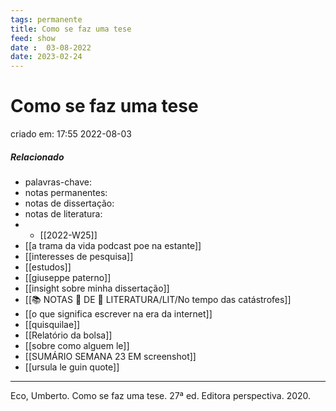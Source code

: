 ```yaml
---
tags: permanente
title: Como se faz uma tese
feed: show
date :  03-08-2022
date: 2023-02-24
---
```

# Como se faz uma tese
criado em: 17:55 2022-08-03

##### Relacionado
- palavras-chave: 
- notas permanentes: 
- notas de dissertação:
- notas de literatura: 
- - [[2022-W25]]
- [[a trama da vida podcast poe na estante]]
- [[interesses de pesquisa]]
- [[estudos]]
- [[giuseppe paterno]]
- [[insight sobre minha dissertação]]
- [[📚 NOTAS 📖 DE 📘 LITERATURA/LIT/No tempo das catástrofes]]
- [[o que significa escrever na era da internet]]
- [[quisquilae]]
- [[Relatório da bolsa]]
- [[sobre como alguem le]]
- [[SUMÁRIO SEMANA 23 EM screenshot]]
- [[ursula le guin quote]]

---

Eco, Umberto. Como se faz uma tese. 27ª ed. Editora perspectiva. 2020.
